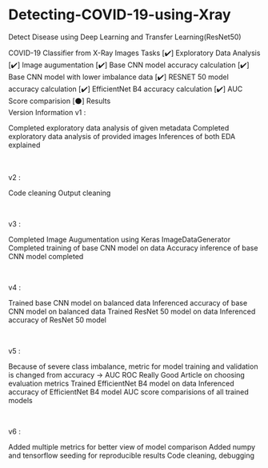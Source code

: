 # Detecting-COVID-19-using-Xray
Detect Disease using Deep Learning and Transfer Learning(ResNet50)


COVID-19 Classifier from X-Ray Images
Tasks
[✔️] Exploratory Data Analysis
[✔️] Image augumentation
[✔️] Base CNN model accuracy calculation
[✔️] Base CNN model with lower imbalance data
[✔️] RESNET 50 model accuracy calculation
[✔️] EfficientNet B4 accuracy calculation
[✔️] AUC Score comparision
[⚫] Results
<br>
Version Information
v1 :
<br>
<p>
Completed exploratory data analysis of given metadata
Completed exploratory data analysis of provided images
Inferences of both EDA explained
  </p>
<br>
</br>
v2 :
<p>
Code cleaning
Output cleaning
  </p>
<br>

v3 :
<p>
Completed Image Augumentation using Keras ImageDataGenerator
Completed training of base CNN model on data
Accuracy inference of base CNN model completed
  
 </p>
<br>

v4 :
<p>
Trained base CNN model on balanced data
Inferenced accuracy of base CNN model on balanced data
Trained ResNet 50 model on data
Inferenced accuracy of ResNet 50 model
</p>
<br>
<p>
v5 :

Because of severe class imbalance, metric for model training and validation is changed from accuracy -> AUC ROC
Really Good Article on choosing evaluation metrics
Trained EfficientNet B4 model on data
Inferenced accuracy of EfficientNet B4 model
AUC score comparisions of all trained models
</p>
<br>
<p>
v6 :

Added multiple metrics for better view of model comparison
Added numpy and tensorflow seeding for reproducible results
Code cleaning, debugging
</p>
